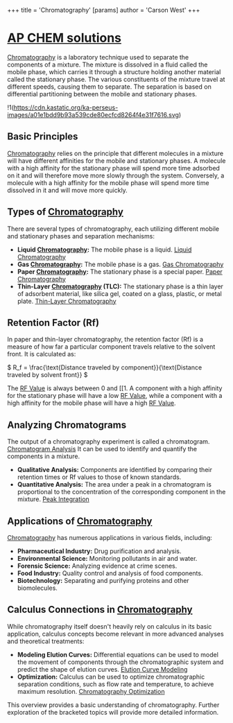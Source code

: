 +++
 title = 'Chromatography'
[params]
	author = 'Carson West'
+++
# [AP CHEM solutions](./../ap-chem-solutions/)
[Chromatography](./../chromatography/) is a laboratory technique used to separate the components of a mixture. The mixture is dissolved in a fluid called the mobile phase, which carries it through a structure holding another material called the stationary phase. The various constituents of the mixture travel at different speeds, causing them to separate. The separation is based on differential partitioning between the mobile and stationary phases.

!1(https://cdn.kastatic.org/ka-perseus-images/a01e1bdd9b93a539cde80ecfcd8264f4e31f7616.svg)

## Basic Principles

[Chromatography](./../chromatography/) relies on the principle that different molecules in a mixture will have different affinities for the mobile and stationary phases.  A molecule with a high affinity for the stationary phase will spend more time adsorbed on it and will therefore move more slowly through the system. Conversely, a molecule with a high affinity for the mobile phase will spend more time dissolved in it and will move more quickly.

## Types of [Chromatography](./../chromatography/)

There are several types of chromatography, each utilizing different mobile and stationary phases and separation mechanisms:

* **Liquid [Chromatography](./../chromatography/):**  The mobile phase is a liquid.  [Liquid Chromatography](./../liquid-chromatography/)
* **Gas [Chromatography](./../chromatography/):** The mobile phase is a gas. [Gas Chromatography](./../gas-chromatography/)
* **Paper [Chromatography](./../chromatography/):** The stationary phase is a special paper. [Paper Chromatography](./../paper-chromatography/)
* **Thin-Layer [Chromatography](./../chromatography/) (TLC):** The stationary phase is a thin layer of adsorbent material, like silica gel, coated on a glass, plastic, or metal plate. [Thin-Layer Chromatography](./../thin-layer-chromatography/)

## Retention Factor (Rf)

In paper and thin-layer chromatography, the retention factor (Rf) is a measure of how far a particular component travels relative to the solvent front. It is calculated as:

 $ R_f = \frac{\text{Distance traveled by component}}{\text{Distance traveled by solvent front}} $ 

The [RF Value](./../rf-value/) is always between 0 and [[1. A component with a high affinity for the stationary phase will have a low [RF Value](./../rf-value/), while a component with a high affinity for the mobile phase will have a high [RF Value](./../rf-value/).

## Analyzing Chromatograms

The output of a chromatography experiment is called a chromatogram.  [Chromatogram Analysis](./../chromatogram-analysis/) It can be used to identify and quantify the components in a mixture.

* **Qualitative Analysis:**  Components are identified by comparing their retention times or Rf values to those of known standards.
* **Quantitative Analysis:** The area under a peak in a chromatogram is proportional to the concentration of the corresponding component in the mixture.  [Peak Integration](./../peak-integration/)

## Applications of [Chromatography](./../chromatography/)

[Chromatography](./../chromatography/) has numerous applications in various fields, including:

* **Pharmaceutical Industry:**  Drug purification and analysis.
* **Environmental Science:** Monitoring pollutants in air and water.
* **Forensic Science:** Analyzing evidence at crime scenes.
* **Food Industry:**  Quality control and analysis of food components.
* **Biotechnology:**  Separating and purifying proteins and other biomolecules.


## Calculus Connections in [Chromatography](./../chromatography/)

While chromatography itself doesn't heavily rely on calculus in its basic application, calculus concepts become relevant in more advanced analyses and theoretical treatments:

* **Modeling Elution Curves:**  Differential equations can be used to model the movement of components through the chromatographic system and predict the shape of elution curves. [Elution Curve Modeling](./../elution-curve-modeling/)
* **Optimization:** Calculus can be used to optimize chromatographic separation conditions, such as flow rate and temperature, to achieve maximum resolution. [Chromatography Optimization](./../chromatography-optimization/)


This overview provides a basic understanding of chromatography.  Further exploration of the bracketed topics will provide more detailed information.
